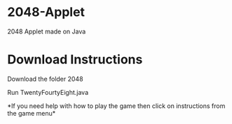 # 2048-Applet
2048 Applet made on Java

# Download Instructions 
Download the folder 2048
<p> </p>
Run TwentyFourtyEight.java
<p> </p>
*If you need help with how to play the game then click on instructions from the game menu*
